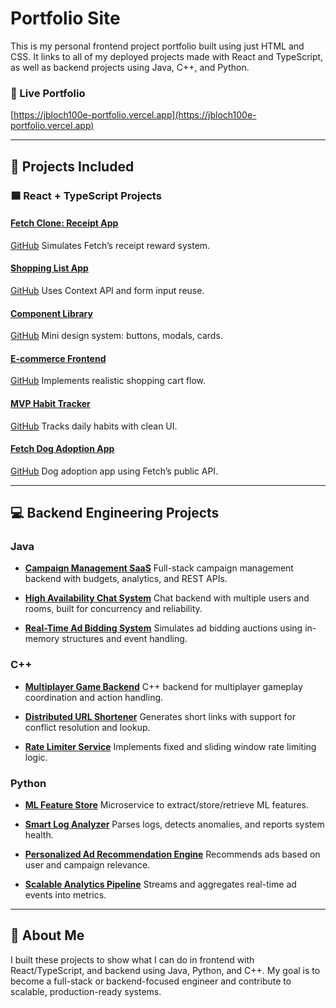 # Portfolio Site

This is my personal frontend project portfolio built using just HTML and CSS.
It links to all of my deployed projects made with React and TypeScript, as well as backend projects using Java, C++, and Python.

### 🔗 Live Portfolio
[https://jbloch100e-portfolio.vercel.app](https://jbloch100e-portfolio.vercel.app)

---

## 🧩 Projects Included

### 🟦 React + TypeScript Projects

#### [Fetch Clone: Receipt App](https://fetch-clone-receipt-app.vercel.app)
[GitHub](https://github.com/jbloch100/fetch-clone-receipt-app)
Simulates Fetch’s receipt reward system.

#### [Shopping List App](https://shopping-list-app-woad.vercel.app)
[GitHub](https://github.com/jbloch100/shopping-list-app)
Uses Context API and form input reuse.

#### [Component Library](https://component-library-orcin-beta.vercel.app)
[GitHub](https://github.com/jbloch100/component-library)
Mini design system: buttons, modals, cards.

#### [E-commerce Frontend](https://ecommerce-frontend-tom-lovat.vercel.app)
[GitHub](https://github.com/jbloch100/ecommerce-frontend)
Implements realistic shopping cart flow.

#### [MVP Habit Tracker](https://mvp-habit-tracker.vercel.app)
[GitHub](https://github.com/jbloch100/mvp-habit-tracker)
Tracks daily habits with clean UI.

#### [Fetch Dog Adoption App](https://fetch-dog-adoption-app.vercel.app)
[GitHub](https://github.com/jbloch100/fetch-dog-adoption-app)
Dog adoption app using Fetch’s public API.

---

## 💻 Backend Engineering Projects

### Java

- **[Campaign Management SaaS](https://github.com/jbloch100/campaign-management-saas)**
Full-stack campaign management backend with budgets, analytics, and REST APIs.

- **[High Availability Chat System](https://github.com/jbloch100/high-availability-chat)**
Chat backend with multiple users and rooms, built for concurrency and reliability.

- **[Real-Time Ad Bidding System](https://github.com/jbloch100/real-time-ad-bidding)**
Simulates ad bidding auctions using in-memory structures and event handling.

### C++

- **[Multiplayer Game Backend](https://github.com/jbloch100/multiplayer-game-backend)**
C++ backend for multiplayer gameplay coordination and action handling.

- **[Distributed URL Shortener](https://github.com/jbloch100/distributed-url-shortener)**
Generates short links with support for conflict resolution and lookup.

- **[Rate Limiter Service](https://github.com/jbloch100/rate-limiter-service)**
Implements fixed and sliding window rate limiting logic.

### Python

- **[ML Feature Store](https://github.com/jbloch100/ml-feature-store)**
Microservice to extract/store/retrieve ML features.

- **[Smart Log Analyzer](https://github.com/jbloch100/smart-log-analyzer)**
Parses logs, detects anomalies, and reports system health.

- **[Personalized Ad Recommendation Engine](https://github.com/jbloch100/personalized-ad-recommendation)**
Recommends ads based on user and campaign relevance.

- **[Scalable Analytics Pipeline](https://github.com/jbloch100/scalable-analytics-pipeline)**
Streams and aggregates real-time ad events into metrics.

---

## 🧠 About Me

I built these projects to show what I can do in frontend with React/TypeScript, and backend using Java, Python, and C++.
My goal is to become a full-stack or backend-focused engineer and contribute to scalable, production-ready systems.